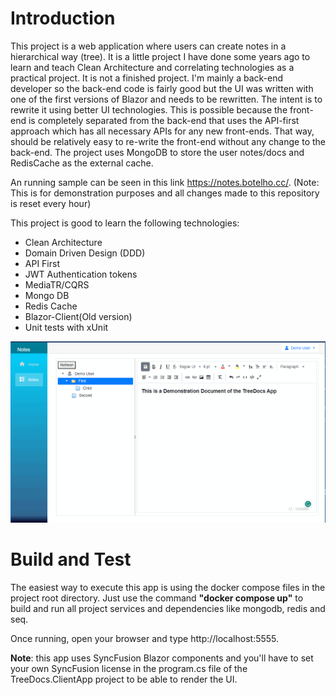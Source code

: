 # Introduction 
This project is a web application where users can create notes in a hierarchical way (tree). It is a little project I have done some years ago to learn and teach Clean Architecture and correlating technologies as a practical project. 
It is not a finished project. I'm mainly a back-end developer so the back-end code is fairly good but the UI was written with one of the first versions of Blazor and needs to be rewritten. The intent is to rewrite it using better UI technologies. This is possible because the front-end is completely separated from the back-end that uses the API-first approach which has all necessary APIs for any new front-ends. That way, should be relatively easy to re-write the front-end without any change to the back-end. The project uses MongoDB to store the user notes/docs and RedisCache as the external cache.

An running sample can be seen in this link https://notes.botelho.cc/. (Note: This is for demonstration purposes and all changes made to this repository is reset every hour)

This project is good to learn the following technologies:

- Clean Architecture
- Domain Driven Design (DDD)
- API First
- JWT Authentication tokens
- MediaTR/CQRS
- Mongo DB
- Redis Cache
- Blazor-Client(Old version)
- Unit tests with xUnit

![alt text](./Images/Sample.png)

# Build and Test
The easiest way to execute this app is using the docker compose files in the project root directory. Just use the command **"docker compose up"** to build and run all project services and dependencies like mongodb, redis and seq.

Once running, open your browser and type http://localhost:5555.

**Note**: this app uses SyncFusion Blazor components and you'll have to set your own SyncFusion license in the program.cs file of the TreeDocs.ClientApp project to be able to render the UI.

